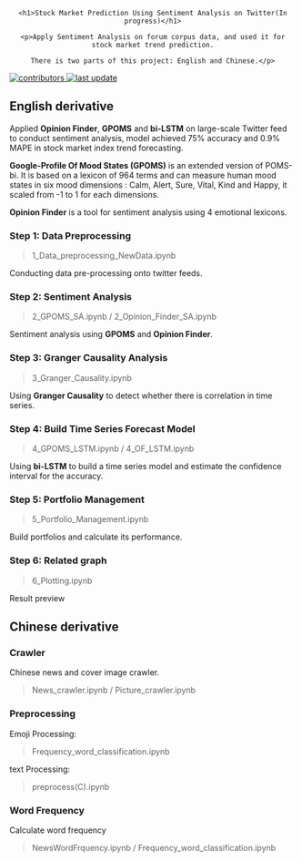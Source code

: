 <div align="center">

    <h1>Stock Market Prediction Using Sentiment Analysis on Twitter(In progress)</h1>
    
    <p>Apply Sentiment Analysis on forum corpus data, and used it for stock market trend prediction.

    There is two parts of this project: English and Chinese.</p>
    
</div>

<!-- Badges -->
<p>
  <a href="">
    <img src="https://img.shields.io/github/contributors/Louis3797/awesome-readme-template" alt="contributors" />
  </a>
  <a href="">
    <img src="https://img.shields.io/github/last-commit/Louis3797/awesome-readme-template" alt="last update" />
  </a>
</p>

## English derivative

Applied **Opinion Finder**, **GPOMS** and **bi-LSTM** on large-scale Twitter feed to conduct sentiment analysis, model achieved 75% accuracy and 0.9% MAPE in stock market index trend forecasting.

**Google-Profile Of Mood States (GPOMS)** is an extended version of POMS-bi. It is based on a lexicon of 964 terms and can measure human mood states in six mood dimensions : Calm, Alert, Sure, Vital,
Kind and Happy, it scaled from -1 to 1 for each dimensions.

**Opinion Finder** is a tool for sentiment analysis using 4 emotional lexicons.

### Step 1: Data Preprocessing

> 1_Data_preprocessing_NewData.ipynb

Conducting data pre-processing onto twitter feeds.

### Step 2: Sentiment Analysis 

> 2_GPOMS_SA.ipynb / 2_Opinion_Finder_SA.ipynb

Sentiment analysis using **GPOMS** and **Opinion Finder**.

### Step 3: Granger Causality Analysis

> 3_Granger_Causality.ipynb

Using **Granger Causality** to detect whether there is correlation in time series.

### Step 4: Build Time Series Forecast Model

> 4_GPOMS_LSTM.ipynb / 4_OF_LSTM.ipynb

Using **bi-LSTM** to build a time series model and estimate the confidence interval for the accuracy.

### Step 5: Portfolio Management

> 5_Portfolio_Management.ipynb

Build portfolios and calculate its performance.

### Step 6: Related graph

> 6_Plotting.ipynb

Result preview

## Chinese derivative

### Crawler
Chinese news and cover image crawler.
> News_crawler.ipynb / Picture_crawler.ipynb

### Preprocessing

Emoji Processing:
> Frequency_word_classification.ipynb

text Processing: 
> preprocess(C).ipynb

### Word Frequency

Calculate word frequency
> NewsWordFrquency.ipynb / Frequency_word_classification.ipynb